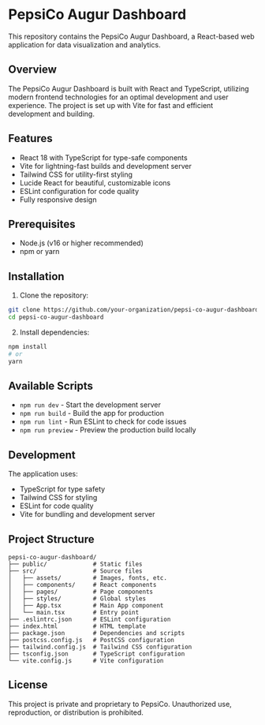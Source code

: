 # PepsiCo Augur Dashboard

This repository contains the PepsiCo Augur Dashboard, a React-based web application for data visualization and analytics.

## Overview

The PepsiCo Augur Dashboard is built with React and TypeScript, utilizing modern frontend technologies for an optimal development and user experience. The project is set up with Vite for fast and efficient development and building.

## Features

- React 18 with TypeScript for type-safe components
- Vite for lightning-fast builds and development server
- Tailwind CSS for utility-first styling
- Lucide React for beautiful, customizable icons
- ESLint configuration for code quality
- Fully responsive design

## Prerequisites

- Node.js (v16 or higher recommended)
- npm or yarn

## Installation

1. Clone the repository:
```bash
git clone https://github.com/your-organization/pepsi-co-augur-dashboard.git
cd pepsi-co-augur-dashboard
```

2. Install dependencies:
```bash
npm install
# or
yarn
```

## Available Scripts

- `npm run dev` - Start the development server
- `npm run build` - Build the app for production
- `npm run lint` - Run ESLint to check for code issues
- `npm run preview` - Preview the production build locally

## Development

The application uses:
- TypeScript for type safety
- Tailwind CSS for styling
- ESLint for code quality
- Vite for bundling and development server

## Project Structure

```
pepsi-co-augur-dashboard/
├── public/             # Static files
├── src/                # Source files
│   ├── assets/         # Images, fonts, etc.
│   ├── components/     # React components
│   ├── pages/          # Page components
│   ├── styles/         # Global styles
│   ├── App.tsx         # Main App component
│   └── main.tsx        # Entry point
├── .eslintrc.json      # ESLint configuration
├── index.html          # HTML template
├── package.json        # Dependencies and scripts
├── postcss.config.js   # PostCSS configuration
├── tailwind.config.js  # Tailwind CSS configuration
├── tsconfig.json       # TypeScript configuration
└── vite.config.js      # Vite configuration
```

## License

This project is private and proprietary to PepsiCo. Unauthorized use, reproduction, or distribution is prohibited.
